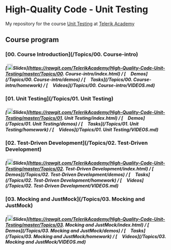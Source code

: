# High-Quality Code - Unit Testing

My repository for the course [Unit Testing](https://telerikacademy.com/Courses/Courses/Details/345) at [Telerik Academy](https://telerikacademy.com)


## Course program

### [00. Course Introduction](/Topics/00. Course-intro)

##### [<img src="https://raw.githubusercontent.com/TelerikAcademy/Common/master/icons/presentation.png" height="18">Slides](https://rawgit.com/TelerikAcademy/High-Quality-Code-Unit-Testing/master/Topics/00. Course-intro/index.html) / [<img src="https://raw.githubusercontent.com/TelerikAcademy/Common/master/icons/code.png" height="15">Demos](/Topics/00. Course-intro/demos) / [<img src="https://raw.githubusercontent.com/TelerikAcademy/Common/master/icons/homework.png" height="15">Tasks](/Topics/00. Course-intro/homework) / [<img src="https://raw.githubusercontent.com/TelerikAcademy/Common/master/icons/video.png" height="15">Videos](/Topics/00. Course-intro/VIDEOS.md)

### [01. Unit Testing](/Topics/01. Unit Testing)

##### [<img src="https://raw.githubusercontent.com/TelerikAcademy/Common/master/icons/presentation.png" height="18">Slides](https://rawgit.com/TelerikAcademy/High-Quality-Code-Unit-Testing/master/Topics/01. Unit Testing/index.html) / [<img src="https://raw.githubusercontent.com/TelerikAcademy/Common/master/icons/code.png" height="15">Demos](/Topics/01. Unit Testing/demos) / [<img src="https://raw.githubusercontent.com/TelerikAcademy/Common/master/icons/homework.png" height="15">Tasks](/Topics/01. Unit Testing/homework) / [<img src="https://raw.githubusercontent.com/TelerikAcademy/Common/master/icons/video.png" height="15">Videos](/Topics/01. Unit Testing/VIDEOS.md)

### [02. Test-Driven Development](/Topics/02. Test-Driven Development)

##### [<img src="https://raw.githubusercontent.com/TelerikAcademy/Common/master/icons/presentation.png" height="18">Slides](https://rawgit.com/TelerikAcademy/High-Quality-Code-Unit-Testing/master/Topics/02. Test-Driven Development/index.html) / [<img src="https://raw.githubusercontent.com/TelerikAcademy/Common/master/icons/code.png" height="15">Demos](/Topics/02. Test-Driven Development/demos) / [<img src="https://raw.githubusercontent.com/TelerikAcademy/Common/master/icons/homework.png" height="15">Tasks](/Topics/02. Test-Driven Development/homework) / [<img src="https://raw.githubusercontent.com/TelerikAcademy/Common/master/icons/video.png" height="15">Videos](/Topics/02. Test-Driven Development/VIDEOS.md)

### [03. Mocking and JustMock](/Topics/03. Mocking and JustMock)

##### [<img src="https://raw.githubusercontent.com/TelerikAcademy/Common/master/icons/presentation.png" height="18">Slides](https://rawgit.com/TelerikAcademy/High-Quality-Code-Unit-Testing/master/Topics/03. Mocking and JustMock/index.html) / [<img src="https://raw.githubusercontent.com/TelerikAcademy/Common/master/icons/code.png" height="15">Demos](/Topics/03. Mocking and JustMock/demos) / [<img src="https://raw.githubusercontent.com/TelerikAcademy/Common/master/icons/homework.png" height="15">Tasks](/Topics/03. Mocking and JustMock/homework) / [<img src="https://raw.githubusercontent.com/TelerikAcademy/Common/master/icons/video.png" height="15">Videos](/Topics/03. Mocking and JustMock/VIDEOS.md)
